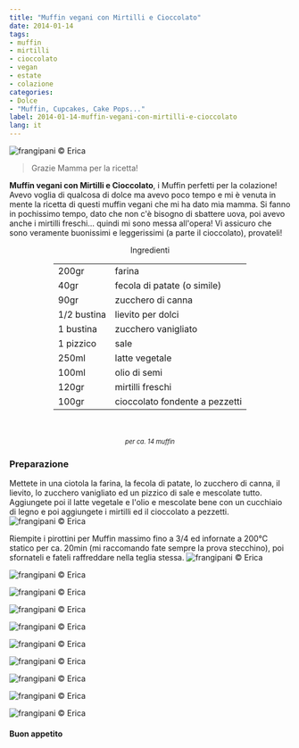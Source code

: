 ```yaml
---
title: "Muffin vegani con Mirtilli e Cioccolato"
date: 2014-01-14
tags:
- muffin
- mirtilli
- cioccolato
- vegan
- estate
- colazione
categories:
- Dolce
- "Muffin, Cupcakes, Cake Pops..."
label: 2014-01-14-muffin-vegani-con-mirtilli-e-cioccolato
lang: it 
---
```

![](../2014-01-14-muffin-con-mirtilli-e-cioccolato/header.jpg "frangipani © Erica")

> Grazie Mamma per la ricetta!

**Muffin vegani con Mirtilli e Cioccolato**, i Muffin perfetti per la colazione! Avevo voglia di qualcosa di dolce ma avevo poco tempo e mi è venuta in mente la ricetta di questi muffin vegani che mi ha dato mia mamma. Si fanno in pochissimo tempo, dato che non c'è bisogno di sbattere uova, poi avevo anche i mirtilli freschi... quindi mi sono messa all'opera! Vi assicuro che sono veramente buonissimi e leggerissimi (a parte il cioccolato), provateli! 


<div id="wrapper" style="text-align: center">
  <div id="yourdiv" style="display: inline-block;">
    <div class="ingredients" itemscope itemtype="http://schema.org/Recipe">
      <span itemprop="name" style="display:none;">Muffin vegani con Mirtilli e Cioccolato</span>
      <span itemprop="recipeCategory" style="display:none;">Dolce</span>
      <img itemprop="image" style="display:none;" class="ignore-gallery-item" src="../2014-01-14-muffin-con-mirtilli-e-cioccolato/header.jpeg"/>
      <span itemprop="author" style="display:none;">Erica Raiano</span>
      <span itemprop="description" style="display:none;">Muffin vegani con Mirtilli e Cioccolato, i Muffin perfetti per la colazione!</span>
      <div class="ingredients-title">Ingredienti</div>
      <table>
        <tbody>
          <tr itemprop="recipeIngredient">
            <td>200gr</td>
            <td>farina</td>
          </tr>
          <tr itemprop="recipeIngredient">
            <td>40gr</td>
            <td>fecola di patate (o simile)</td>
          </tr>
          <tr itemprop="recipeIngredient">
            <td>90gr</td>
            <td>zucchero di canna</td>
          </tr>
          <tr itemprop="recipeIngredient">
            <td>1/2 bustina</td>
            <td>lievito per dolci</td>
          </tr>
          <tr itemprop="recipeIngredient">
            <td>1 bustina</td>
            <td>zucchero vanigliato</td>
          </tr>
          <tr itemprop="recipeIngredient">
            <td>1 pizzico</td>
            <td>sale</td>
          </tr>
          <tr itemprop="recipeIngredient">
            <td>250ml</td>
            <td>latte vegetale</td>
          </tr>
          <tr itemprop="recipeIngredient">
            <td>100ml</td>
            <td>olio di semi</td>
          </tr>
          <tr itemprop="recipeIngredient">
            <td>120gr</td>
            <td>mirtilli freschi</td>
          </tr>
          <tr itemprop="recipeIngredient">
            <td>100gr</td>
            <td>cioccolato fondente a pezzetti</td>
          </tr>
        </tbody>
      </table>
      <br></br>
      <i class="pull-right" style="font-size: 80%;">per ca. 14 muffin</i>
    </div>
  </div>
</div>


<h3>
  <font color="grey">
    <i class="fa-solid fa-gears"></i>
  </font> Preparazione
</h3>

Mettete in una ciotola la farina, la fecola di patate, lo zucchero di canna, il lievito, lo zucchero vanigliato ed un pizzico di sale e mescolate tutto. Aggiungete poi il latte vegetale e l'olio e mescolate bene con un cucchiaio di legno e poi aggiungete i mirtilli ed il cioccolato a pezzetti.
![](../2014-01-14-muffin-con-mirtilli-e-cioccolato/impasto.jpg "frangipani © Erica")

Riempite i pirottini per Muffin massimo fino a 3/4 ed infornate a 200°C statico per ca. 20min (mi raccomando fate sempre la prova stecchino), poi sfornateli e fateli raffreddare nella teglia stessa.
![](../2014-01-14-muffin-con-mirtilli-e-cioccolato/risultato1.jpg "frangipani © Erica")

![](../2014-01-14-muffin-con-mirtilli-e-cioccolato/risultato2.jpg "frangipani © Erica")

![](../2014-01-14-muffin-con-mirtilli-e-cioccolato/risultato3.jpg "frangipani © Erica")

![](../2014-01-14-muffin-con-mirtilli-e-cioccolato/risultato4.jpg "frangipani © Erica")

![](../2014-01-14-muffin-con-mirtilli-e-cioccolato/risultato5.jpg "frangipani © Erica")

![](../2014-01-14-muffin-con-mirtilli-e-cioccolato/risultato6.jpg "frangipani © Erica")

![](../2014-01-14-muffin-con-mirtilli-e-cioccolato/risultato7.jpg "frangipani © Erica")

![](../2014-01-14-muffin-con-mirtilli-e-cioccolato/risultato8.jpg "frangipani © Erica")

![](../2014-01-14-muffin-con-mirtilli-e-cioccolato/risultato9.jpg "frangipani © Erica")

![](../2014-01-14-muffin-con-mirtilli-e-cioccolato/risultato10.jpg "frangipani © Erica") 

<h4>Buon appetito
  <font color="red">
    <i class="fa-regular fa-face-smile"></i>
  </font>
</h4>